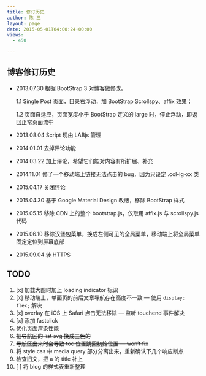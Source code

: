```yaml
---
title: 修订历史
author: 陈 三
layout: page
date: 2015-05-01T04:00:24+00:00
views:
  - 450

---
```

## 博客修订历史

  * 2013.07.30 根据 BootStrap 3 对博客做修改。
    
    1.1 Single Post 页面，目录右浮动，加 BootStrap Scrollspy、affix 效果；
    
    1.2 页面自适应，页面宽度小于 BootStrap 定义的 large 时，停止浮动，即返回正常页面流中

  * 2013.08.04 Script 现由 LABjs 管理
  * 2014.01.01 去掉评论功能
  * 2014.03.22 加上评论，希望它们能对内容有所扩展、补充
  * 2014.11.01 修了一个移动端上链接无法点击的 bug，因为只设定 .col-lg-xx 类
  * 2015.04.17 关闭评论
  * 2015.04.30 基于 Google Material Design 改版，移除 BootStrap 样式
  * 2015.05.15 移除 CDN 上的整个 bootstrap.js，仅取用 affix.js 与 scrollspy.js 代码
  * 2015.06.10 移除汉堡包菜单，换成左侧可见的全局菜单，移动端上将全局菜单固定定位到屏幕底部
  * 2015.09.04 转 HTTPS

## TODO

  1. [x] 加载大图时加上 loading indicator 标识
  2. [x] 移动端上，单面页的前后文章导航存在高度不一致 &#8212; 使用 `display: flex;` 解决
  3. [x] overlay 在 iOS 上 Safari 点击无法移除 &#8212; 监听 touchend 事件解决
  4. [x] 添加 fastclick
  5. ​优化页面渲染性能
  6. <del>把导航区的 list svg 换成三色的</del>
  7. <del>导航区出来时会导致 toc 位置跳回初始位置 &#8212; won&#8217;t fix</del>
  8. 将 style.css 中 media query 部分分离出来，重新确认下几个响应断点
  9. 检查旧文，把 a 的 title 补上
 10. [ ] 将 blog 的样式表重新整理